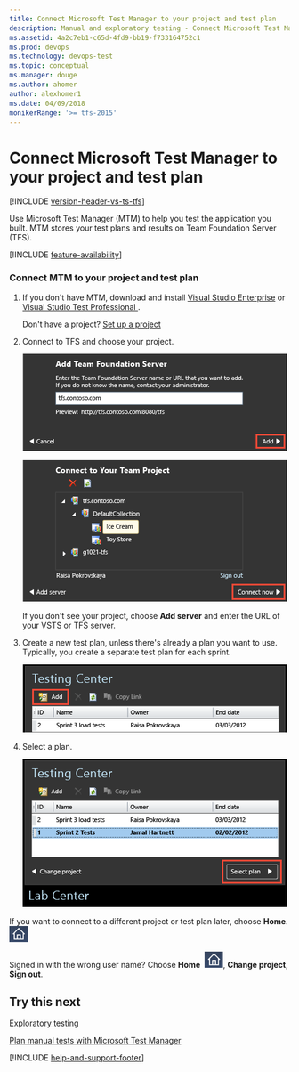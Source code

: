 ```yaml
---
title: Connect Microsoft Test Manager to your project and test plan
description: Manual and exploratory testing - Connect Microsoft Test Manager to your project and test plan when you want to test web applications
ms.assetid: 4a2c7eb1-c65d-4fd9-bb19-f733164752c1
ms.prod: devops
ms.technology: devops-test
ms.topic: conceptual
ms.manager: douge
ms.author: ahomer
author: alexhomer1
ms.date: 04/09/2018
monikerRange: '>= tfs-2015'
---
```


# Connect Microsoft Test Manager to your project and test plan

[!INCLUDE [version-header-vs-ts-tfs](../_shared/version-header-vs-ts-tfs.md)] 

Use Microsoft Test Manager (MTM) to help you test the application you built. MTM stores your test plans and results on Team Foundation Server (TFS).  

[!INCLUDE [feature-availability](../_shared/feature-availability.md)] 
  
### Connect MTM to your project and test plan  
  
1. If you don't have MTM, download and install [Visual Studio Enterprise](https://visualstudio.microsoft.com/downloads/) or [Visual Studio Test Professional ](https://visualstudio.microsoft.com/vs/test-professional/).  
  
   Don't have a project? [Set up a project](../../accounts/create-team-project.md)  
  
1. Connect to TFS and choose your project.  
  
   ![Enter the name of a Team Foundation server.](_img/connect-microsoft-test-manager-to-your-team-project-and-test-plan/almt_connect1.png)  
  
   ![Expand the server name and choose a project.](_img/connect-microsoft-test-manager-to-your-team-project-and-test-plan/almt_connect2.png) 
   
   If you don't see your project, choose **Add server** and enter the URL of your VSTS or TFS server. 
  
1. Create a new test plan, unless there's already a plan you want to use. Typically, you create a separate test plan for each sprint.  
  
   ![Add a new test plan.](_img/connect-microsoft-test-manager-to-your-team-project-and-test-plan/almt_connect4.png)  
  
1. Select a plan.  
  
   ![Select an existing plan, or choose Add.](_img/connect-microsoft-test-manager-to-your-team-project-and-test-plan/almt_connect3.png)  
  
If you want to connect to a different project or test plan later, choose **Home**. ![Home button in Microsoft Test Manager](_img/connect-microsoft-test-manager-to-your-team-project-and-test-plan/mtm_homeicon.png)  
  
Signed in with the wrong user name? Choose **Home**&nbsp; ![Home button in Microsoft Test Manager](_img/connect-microsoft-test-manager-to-your-team-project-and-test-plan/mtm_homeicon.png), **Change project**, **Sign out**.  
  
## Try this next 
 
[Exploratory testing](exploratory-testing-using-microsoft-test-manager.md)  
  
[Plan manual tests with Microsoft Test Manager](plan-manual-tests-with-microsoft-test-manager.md)

[!INCLUDE [help-and-support-footer](../_shared/help-and-support-footer.md)] 
